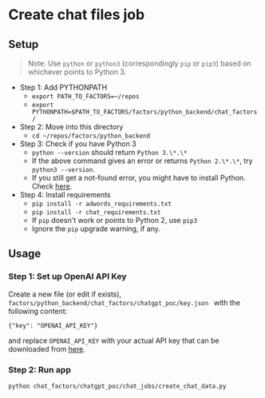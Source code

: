 # Create chat files job

## Setup
> Note: Use `python` or `python3` (correspondingly `pip` or `pip3`) based on whichever points to Python 3.
- Step 1: Add PYTHONPATH
  - `export PATH_TO_FACTORS=~/repos`
  - `export PYTHONPATH=$PATH_TO_FACTORS/factors/python_backend/chat_factors/`
- Step 2: Move into this directory
  - `cd ~/repos/factors/python_backend`
- Step 3: Check if you have Python 3
  - `python --version`
  should return `Python 3.\*.\*`
  - If the above command gives an error or returns `Python 2.\*.\*`, try `python3 --version`.
  - If you still get a not-found error, you might have to install Python. Check [here](https://realpython.com/installing-python/).
- Step 4: Install requirements
  - `pip install -r adwords_requirements.txt`
  - `pip install -r chat_requirements.txt`
  - If `pip` doesn't work or points to Python 2, use `pip3`
  - Ignore the `pip` upgrade warning, if any.

## Usage
### Step 1: Set up OpenAI API Key
Create a new file (or edit if exists), `factors/python_backend/chat_factors/chatgpt_poc/key.json ` with the following content:
  ```
  {"key": "OPENAI_API_KEY"}
  ```
  and replace `OPENAI_API_KEY` with your actual API key that can be downloaded from [here](https://platform.openai.com/account/api-keys).
### Step 2: Run app
  ```
  python chat_factors/chatgpt_poc/chat_jobs/create_chat_data.py
